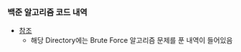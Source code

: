 ### 백준 알고리즘 코드 내역
- <a href="https://github.com/hongjw1991/Java-DataStructure-Algorithm-DesignPattern/tree/master/algorithm/problem_solve/brute_force/baekjoon">참조</a>
    - 해당 Directory에는 Brute Force 알고리즘 문제를 푼 내역이 들어있음